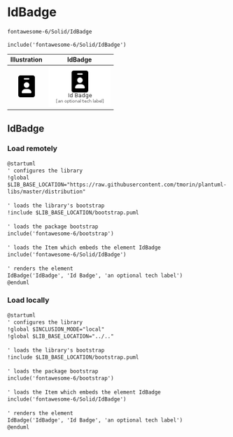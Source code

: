 # IdBadge


```text
fontawesome-6/Solid/IdBadge
```

```text
include('fontawesome-6/Solid/IdBadge')
```



| Illustration | IdBadge |
| :---: | :---: |
| ![illustration for Illustration](../../fontawesome-6/Solid/IdBadge.png) | ![illustration for IdBadge](../../fontawesome-6/Solid/IdBadge.Local.png) |




## IdBadge

### Load remotely
```plantuml
@startuml
' configures the library
!global $LIB_BASE_LOCATION="https://raw.githubusercontent.com/tmorin/plantuml-libs/master/distribution"

' loads the library's bootstrap
!include $LIB_BASE_LOCATION/bootstrap.puml

' loads the package bootstrap
include('fontawesome-6/bootstrap')

' loads the Item which embeds the element IdBadge
include('fontawesome-6/Solid/IdBadge')

' renders the element
IdBadge('IdBadge', 'Id Badge', 'an optional tech label')
@enduml
```

### Load locally
```plantuml
@startuml
' configures the library
!global $INCLUSION_MODE="local"
!global $LIB_BASE_LOCATION="../.."

' loads the library's bootstrap
!include $LIB_BASE_LOCATION/bootstrap.puml

' loads the package bootstrap
include('fontawesome-6/bootstrap')

' loads the Item which embeds the element IdBadge
include('fontawesome-6/Solid/IdBadge')

' renders the element
IdBadge('IdBadge', 'Id Badge', 'an optional tech label')
@enduml
```

